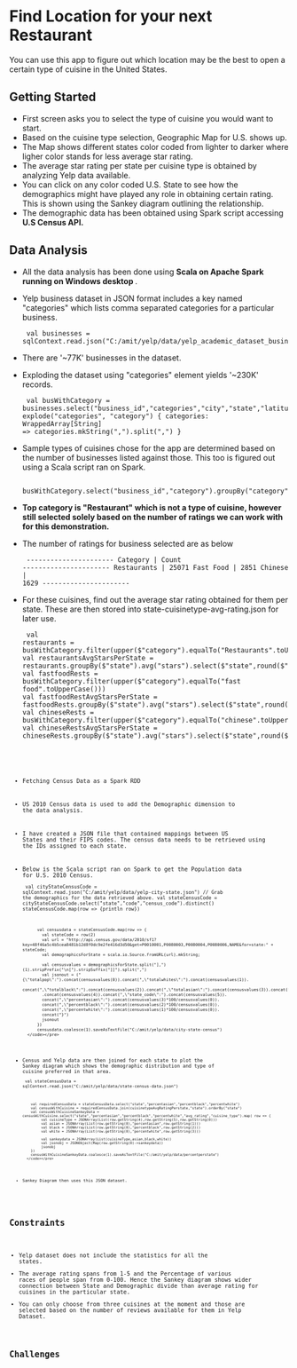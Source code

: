 # Find Location for your next Restaurant

You can use this app to figure out which location may be the best to open a certain type of cuisine in the United States.

## Getting Started

* First screen asks you to select the type of cuisine you would want to start. 
* Based on the cuisine type selection, Geographic Map for U.S. shows up.
* The Map shows different states color coded from lighter to darker where ligher color stands for less average star rating.
* The average star rating per state per cuisine type is obtained by analyzing Yelp data available.
* You can click on any color coded U.S. State to see how the demographics might have played any role in obtaining certain rating. This is shown using the Sankey diagram outlining the relationship.
* The demographic data has been obtained using Spark script accessing <b> U.S Census API. </b>


## Data Analysis

* All the data analysis has been done using <b> Scala on Apache Spark running on Windows desktop </b>.
* Yelp business dataset in JSON format includes a key named "categories" which lists comma separated categories for a particular business.
		<pre><code>
		val businesses = sqlContext.read.json("C:/amit/yelp/data/yelp_academic_dataset_business.json")
		</code></pre>
*  There are '~77K' businesses in the dataset.
*  Exploding the dataset using "categories" element yields '~230K' records.
		<pre><code>
		val busWithCategory = businesses.select("business_id","categories","city","state","latitude","longitude","stars").
		  explode("categories", "category") {
		  categories: WrappedArray[String] => categories.mkString(",").split(",") }
		</code></pre>
* Sample types of cuisines chose for the app are determined based on the number of businesses listed against those. This too is figured out using a Scala script ran on Spark.
		<pre><code>
		busWithCategory.select("business_id","category").groupBy("category").count().orderBy(desc("count")).show()
		</code></pre> 
* <b> Top category is "Restaurant" which is not a type of cuisine, however still selected solely based on the number of ratings we can work with for this demonstration. </b>
* The number of ratings for business selected are as below
		<pre><code>
		----------------------
		Category    |  Count 
		----------------------
		Restaurants |  25071
		Fast Food   |  2851
		Chinese     |  1629
		----------------------
		</code></pre>
* For these cuisines, find out the average star rating obtained for them per state. These are then stored into state-cuisinetype-avg-rating.json for later use.
		<pre><code>
		val restaurants = busWithCategory.filter(upper($"category").equalTo("Restaurants".toUpperCase())).drop("categories")
		val restaurantsAvgStarsPerState = restaurants.groupBy($"state").avg("stars").select($"state",round($"avg(stars)",2).alias("avg_star"))
		val fastfoodRests = busWithCategory.filter(upper($"category").equalTo("fast food".toUpperCase()))
		val fastfoodRestAvgStarsPerState = fastfoodRests.groupBy($"state").avg("stars").select($"state",round($"avg(stars)",2).alias("avg_star"))
		val chineseRests = busWithCategory.filter(upper($"category").equalTo("chinese".toUpperCase())).drop("categories")
		val chineseRestsAvgStarsPerState = chineseRests.groupBy($"state").avg("stars").select($"state",round($"avg(stars)",2).alias("avg_star"))
		<pre><code>
* Fetching Census Data as a Spark RDD
* US 2010 Census data is used to add the Demographic dimension to the data analysis. 
* I have created a JSON file that contained mappings between US States and their FIPS codes. The census data needs to be retrieved using the IDs assigned to each state.
* Below is the Scala script ran on Spark to get the Population data for U.S. 2010 Census.
		<pre><code>
			val cityStateCensusCode = sqlContext.read.json("C:/amit/yelp/data/yelp-city-state.json")
			// Grab the demographics for the data retrieved above.
			val stateCensusCode = cityStateCensusCode.select("state","code","census_code").distinct()
			stateCensusCode.map(row => {println row})
			
			val censusdata = stateCensusCode.map(row => {
			  val stateCode = row(2)
			  val url = "http://api.census.gov/data/2010/sf1?key=48f46a5c4b5cea8481b12d8f0dc9e2fe416d3d50&get=P0010001,P0080003,P0080004,P0080006,NAME&for=state:" + stateCode;
			  val demographicsForState = scala.io.Source.fromURL(url).mkString;

			  val censusvalues = demographicsForState.split("],")(1).stripPrefix("\n[").stripSuffix("]]").split(",") 
			  val jsonout = ("{\"totalpop\":").concat(censusvalues(0)).concat(",\"totalwhites\":").concat(censusvalues(1)).
			  concat(",\"totalblack\":").concat(censusvalues(2)).concat(",\"totalasian\":").concat(censusvalues(3)).concat(",\"state\":")
			  .concat(censusvalues(4)).concat(",\"state_code\":").concat(censusvalues(5)).
			  concat(",\"percentasian\":").concat(censusvalues(3)*100/censusvalues(0)).
			  concat(",\"percentblack\":").concat(censusvalues(2)*100/censusvalues(0)).
			  concat(",\"percentwhite\":").concat(censusvalues(1)*100/censusvalues(0)).
			  concat("}")
			  jsonout
			})
			censusdata.coalesce(1).saveAsTextFile("C:/amit/yelp/data/city-state-census")
		</code></pre>
* Census and Yelp data are then joined for each state to plot the Sankey diagram which shows the demographic distribution and type of cuisine preferred in that area.
		<pre><code>
		  val stateCensusData = sqlContext.read.json("C:/amit/yelp/data/state-census-data.json")
		  
		  val requiredCensusData = stateCensusData.select("state","percentasian","percentblack","percentwhite")
		  val censusWithCuisine = requiredCensusData.join(cuisinetypeAvgRatingPerstate,"state").orderBy("state")
		  val censusWithCuisineSankeyData = censusWithCuisine.select("state","percentasian","percentblack","percentwhite","avg_rating","cuisine_type").map( row => {
			   val cuisineType = JSONArray(List(row.getString(4),row.getString(5),row.getString(0)))
			   val asian = JSONArray(List(row.getString(0),"percentasian",row.getString(1)))
			   val black = JSONArray(List(row.getString(0),"percentblack",row.getString(2)))
			   val white = JSONArray(List(row.getString(0),"percentwhite",row.getString(3)))
			   
			   val sankeydata = JSONArray(List(cuisineType,asian,black,white))
			   val jsonobj = JSONObject(Map(row.getString(0)->sankeydata))
			   jsonobj
		  })
		  censusWithCuisineSankeyData.coalesce(1).saveAsTextFile("C:/amit/yelp/data/percentperstate")
		</code></pre>
* Sankey Diagram then uses this JSON dataset.
## Constraints
* Yelp dataset does not include the statistics for all the states.
* The average rating spans from 1-5 and the Percentage of various races of people span from 0-100. Hence the Sankey diagram shows wider connection between State and Demographic divide than average rating for cuisines in the particular state.
* You can only choose from three cuisines at the moment and those are selected based on the number of reviews available for them in Yelp Dataset.		
		
## Challenges
